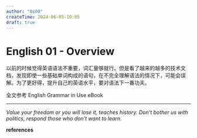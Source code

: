 ```yaml
---
author: "0x00"
createTime: 2024-06-05-10:05
draft: true
---
```


# English 01 - Overview

以前的时候觉得英语语法不重要，词汇量够就行。但是看了越来的越多的技术文档，发现即使一些基础单词构成的语句，在不完全理解语法的情况下，可能会误解。为了更好得，提升自己的英语水平，要对语法下一番功夫。

全文参考 English Grammar in Use eBook

---
*Value your freedom or you will lose it, teaches history. Don't bother us with politics, respond those who don't want to learn.*

**references**



